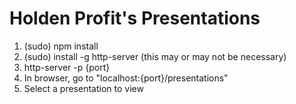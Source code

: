 Holden Profit's Presentations
=========

1. (sudo) npm install
2. (sudo) install -g http-server (this may or may not be necessary)
3. http-server -p {port}
4. In browser, go to "localhost:{port}/presentations"
5. Select a presentation to view
